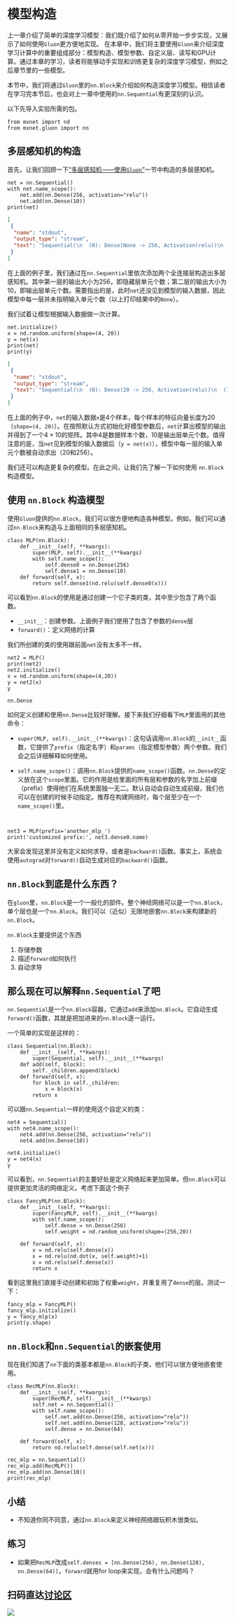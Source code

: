 # 模型构造

上一章介绍了简单的深度学习模型：我们既介绍了如何从零开始一步步实现，又展示了如何使用`Gluon`更方便地实现。
在本章中，我们将主要使用`Gluon`来介绍深度学习计算中的重要组成部分：模型构造、模型参数、自定义层、读写和GPU计算。通过本章的学习，读者将能够动手实现和训练更复杂的深度学习模型，例如之后章节里的一些模型。

本节中，我们将通过`Gluon`里的`nn.Block`来介绍如何构造深度学习模型。相信读者在学习完本节后，也会对上一章中使用的`nn.Sequential`有更深刻的认识。

以下先导入实验所需的包。

```{.python .input  n=2}
from mxnet import nd
from mxnet.gluon import nn
```

## 多层感知机的构造

首先，让我们回顾一下[“多层感知机——使用`Gluon`”](../chapter_supervised-learning/mlp-gluon.md)一节中构造的多层感知机。

```{.python .input  n=8}
net = nn.Sequential()
with net.name_scope():
    net.add(nn.Dense(256, activation="relu"))
    net.add(nn.Dense(10))
print(net)
```

```{.json .output n=8}
[
 {
  "name": "stdout",
  "output_type": "stream",
  "text": "Sequential(\n  (0): Dense(None -> 256, Activation(relu))\n  (1): Dense(None -> 10, linear)\n)\n"
 }
]
```

在上面的例子里，我们通过在`nn.Sequential`里依次添加两个全连接层构造出多层感知机。其中第一层的输出大小为256，即隐藏层单元个数；第二层的输出大小为10，即输出层单元个数。需要指出的是，此时`net`还没见到模型的输入数据，因此模型中每一层并未指明输入单元个数（以上打印结果中的`None`）。

我们试着让模型根据输入数据做一次计算。

```{.python .input  n=10}
net.initialize()
x = nd.random.uniform(shape=(4, 20))
y = net(x)
print(net)
print(y)
```

```{.json .output n=10}
[
 {
  "name": "stdout",
  "output_type": "stream",
  "text": "Sequential(\n  (0): Dense(20 -> 256, Activation(relu))\n  (1): Dense(256 -> 10, linear)\n)\n\n[[ 0.01803771  0.00885322 -0.02361723 -0.03398523 -0.02884901  0.01643001\n   0.03531958  0.05568955 -0.10098446 -0.05619041]\n [ 0.02517633  0.03709904  0.00167109  0.01606739  0.00074177  0.02450188\n   0.01013323  0.04410878 -0.07387356 -0.03460451]\n [-0.01540573  0.01034719  0.0192194   0.02691511 -0.02588643  0.02654634\n   0.02851276  0.06232543 -0.04436566 -0.04979799]\n [ 0.02341454  0.0065243   0.02044814  0.00534149  0.01529503  0.01422244\n   0.01558096  0.01011804 -0.06939343 -0.0298646 ]]\n<NDArray 4x10 @cpu(0)>\n"
 }
]
```

在上面的例子中，`net`的输入数据`x`是4个样本，每个样本的特征向量长度为20（`shape=(4, 20)`）。在按照默认方式初始化好模型参数后，`net`计算出模型的输出并得到了一个$4 \times 10$的矩阵。其中4是数据样本个数，10是输出层单元个数。值得注意的是，当`net`见到模型的输入数据后（`y = net(x)`），模型中每一层的输入单元个数被自动求出（20和256）。

我们还可以构造更复杂的模型。在此之间，让我们先了解一下如何使用 `nn.Block` 构造模型。


## 使用 `nn.Block` 构造模型

使用`Gluon`提供的`nn.Block`，我们可以很方便地构造各种模型。例如，我们可以通过`nn.Block`来构造与上面相同的多层感知机。

```{.python .input  n=3}
class MLP(nn.Block):
    def __init__(self, **kwargs):
        super(MLP, self).__init__(**kwargs)
        with self.name_scope():
            self.dense0 = nn.Dense(256)
            self.dense1 = nn.Dense(10)
    def forward(self, x):
        return self.dense1(nd.relu(self.dense0(x)))
```

可以看到`nn.Block`的使用是通过创建一个它子类的类，其中至少包含了两个函数。

- `__init__`：创建参数。上面例子我们使用了包含了参数的`dense`层
- `forward()`：定义网络的计算

我们所创建的类的使用跟前面`net`没有太多不一样。

```{.python .input  n=4}
net2 = MLP()
print(net2)
net2.initialize()
x = nd.random.uniform(shape=(4,20))
y = net2(x)
y
```

```{.python .input  n=5}
nn.Dense
```

如何定义创建和使用`nn.Dense`比较好理解。接下来我们仔细看下`MLP`里面用的其他命令：

- `super(MLP, self).__init__(**kwargs)`：这句话调用`nn.Block`的`__init__`函数，它提供了`prefix`（指定名字）和`params`（指定模型参数）两个参数。我们会之后详细解释如何使用。

- `self.name_scope()`：调用`nn.Block`提供的`name_scope()`函数。`nn.Dense`的定义放在这个`scope`里面。它的作用是给里面的所有层和参数的名字加上前缀（prefix）使得他们在系统里面独一无二。默认自动会自动生成前缀，我们也可以在创建的时候手动指定。推荐在构建网络时，每个层至少在一个`name_scope()`里。

```{.python .input  n=17}


net3 = MLP(prefix='another_mlp_')
print('customized prefix:', net3.dense0.name)
```

大家会发现这里并没有定义如何求导，或者是`backward()`函数。事实上，系统会使用`autograd`对`forward()`自动生成对应的`backward()`函数。

## `nn.Block`到底是什么东西？

在`gluon`里，`nn.Block`是一个一般化的部件。整个神经网络可以是一个`nn.Block`，单个层也是一个`nn.Block`。我们可以（近似）无限地嵌套`nn.Block`来构建新的`nn.Block`。

`nn.Block`主要提供这个东西

1. 存储参数
2. 描述`forward`如何执行
3. 自动求导

## 那么现在可以解释`nn.Sequential`了吧

`nn.Sequential`是一个`nn.Block`容器，它通过`add`来添加`nn.Block`。它自动生成`forward()`函数，其就是把加进来的`nn.Block`逐一运行。

一个简单的实现是这样的：

```{.python .input  n=7}
class Sequential(nn.Block):
    def __init__(self, **kwargs):
        super(Sequential, self).__init__(**kwargs)
    def add(self, block):
        self._children.append(block)
    def forward(self, x):
        for block in self._children:
            x = block(x)
        return x
```

可以跟`nn.Sequential`一样的使用这个自定义的类：

```{.python .input  n=8}
net4 = Sequential()
with net4.name_scope():
    net4.add(nn.Dense(256, activation="relu"))
    net4.add(nn.Dense(10))

net4.initialize()
y = net4(x)
y
```

可以看到，`nn.Sequential`的主要好处是定义网络起来更加简单。但`nn.Block`可以提供更加灵活的网络定义。考虑下面这个例子

```{.python .input  n=9}
class FancyMLP(nn.Block):
    def __init__(self, **kwargs):
        super(FancyMLP, self).__init__(**kwargs)
        with self.name_scope():
            self.dense = nn.Dense(256)
            self.weight = nd.random_uniform(shape=(256,20))

    def forward(self, x):
        x = nd.relu(self.dense(x))
        x = nd.relu(nd.dot(x, self.weight)+1)
        x = nd.relu(self.dense(x))
        return x
```

看到这里我们直接手动创建和初始了权重`weight`，并重复用了`dense`的层。测试一下：

```{.python .input  n=10}
fancy_mlp = FancyMLP()
fancy_mlp.initialize()
y = fancy_mlp(x)
print(y.shape)
```

## `nn.Block`和`nn.Sequential`的嵌套使用

现在我们知道了`nn`下面的类基本都是`nn.Block`的子类，他们可以很方便地嵌套使用。

```{.python .input  n=11}
class RecMLP(nn.Block):
    def __init__(self, **kwargs):
        super(RecMLP, self).__init__(**kwargs)
        self.net = nn.Sequential()
        with self.name_scope():
            self.net.add(nn.Dense(256, activation="relu"))
            self.net.add(nn.Dense(128, activation="relu"))
            self.dense = nn.Dense(64)

    def forward(self, x):
        return nd.relu(self.dense(self.net(x)))

rec_mlp = nn.Sequential()
rec_mlp.add(RecMLP())
rec_mlp.add(nn.Dense(10))
print(rec_mlp)
```

## 小结

* 不知道你同不同意，通过`nn.Block`来定义神经网络跟玩积木很类似。

## 练习

* 如果把`RecMLP`改成`self.denses = [nn.Dense(256), nn.Dense(128), nn.Dense(64)]`，`forward`就用for loop来实现，会有什么问题吗？

## 扫码直达[讨论区](https://discuss.gluon.ai/t/topic/986)


![](../img/qr_block.svg)
